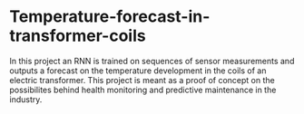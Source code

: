 # Temperature-forecast-in-transformer-coils

In this project an RNN is trained on sequences of sensor measurements and outputs a forecast on the temperature development in the coils of an electric transformer. This project is meant as a proof of concept on the possibilites behind health monitoring and predictive maintenance in the industry. 
